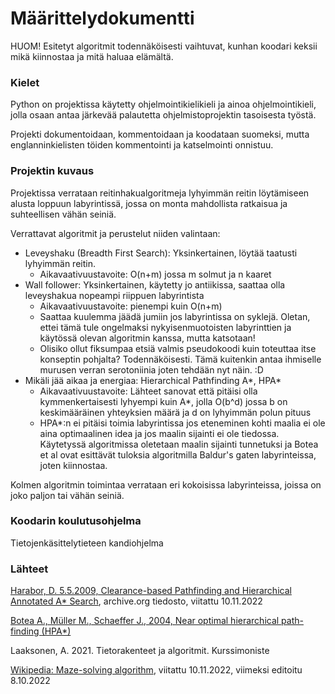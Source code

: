 # Määrittelydokumentti
HUOM! Esitetyt algoritmit todennäköisesti vaihtuvat, kunhan koodari keksii mikä kiinnostaa ja mitä haluaa elämältä.

### Kielet
Python on projektissa käytetty ohjelmointikielikieli ja ainoa ohjelmointikieli, jolla osaan antaa järkevää palautetta ohjelmistoprojektin tasoisesta työstä.

Projekti dokumentoidaan, kommentoidaan ja koodataan suomeksi, mutta englanninkielisten töiden kommentointi ja katselmointi onnistuu.

### Projektin kuvaus
Projektissa verrataan reitinhakualgoritmeja lyhyimmän reitin löytämiseen alusta loppuun labyrintissä, jossa on monta mahdollista ratkaisua ja suhteellisen vähän seiniä.

Verrattavat algoritmit ja perustelut niiden valintaan:
- Leveyshaku (Breadth First Search): Yksinkertainen, löytää taatusti lyhyimmän reitin.
    - Aikavaativuustavoite: O(n+m) jossa m solmut ja n kaaret
- Wall follower: Yksinkertainen, käytetty jo antiikissa, saattaa olla leveyshakua nopeampi riippuen labyrintista
    - Aikavaativuustavoite: pienempi kuin O(n+m)
    - Saattaa kuulemma jäädä jumiin jos labyrintissa on syklejä. Oletan, ettei tämä tule ongelmaksi nykyisenmuotoisten labyrinttien ja käytössä olevan algoritmin kanssa, mutta katsotaan!
    - Olisiko ollut fiksumpaa etsiä valmis pseudokoodi kuin toteuttaa itse konseptin pohjalta? Todennäköisesti. Tämä kuitenkin antaa ihmiselle murusen verran serotoniinia joten tehdään nyt näin. :D
- Mikäli jää aikaa ja energiaa: Hierarchical Pathfinding A*, HPA*
    - Aikavaativuustavoite: Lähteet sanovat että pitäisi olla kymmenkertaisesti lyhyempi kuin A*, jolla O(b^d) jossa b on keskimääräinen yhteyksien määrä ja d on lyhyimmän polun pituus
    - HPA*:n ei pitäisi toimia labyrintissa jos eteneminen kohti maalia ei ole aina optimaalinen idea ja jos maalin sijainti ei ole tiedossa. Käytetyssä algoritmissa oletetaan maalin sijainti tunnetuksi ja Botea et al ovat esittävät tuloksia algoritmilla Baldur's gaten labyrinteissa, joten kiinnostaa.

Kolmen algoritmin toimintaa verrataan eri kokoisissa labyrinteissa, joissa on joko paljon tai vähän seiniä.

### Koodarin koulutusohjelma
Tietojenkäsittelytieteen kandiohjelma

### Lähteet
[Harabor, D. 5.5.2009, Clearance-based Pathfinding and Hierarchical Annotated A* Search](https://web.archive.org/web/20190411040123/http://aigamedev.com/open/article/clearance-based-pathfinding/), archive.org tiedosto, viitattu 10.11.2022

[Botea A., Müller M., Schaeffer J., 2004, Near optimal hierarchical path-finding (HPA*)](https://www.researchgate.net/publication/228785110_Near_optimal_hierarchical_path-finding_HPA)

Laaksonen, A. 2021. Tietorakenteet ja algoritmit. Kurssimoniste

[Wikipedia: Maze-solving algorithm](https://en.wikipedia.org/wiki/Maze-solving_algorithm), viitattu 10.11.2022, viimeksi editoitu 8.10.2022